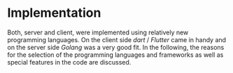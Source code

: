 # Implementation

Both, server and client, were implemented using relatively new programming languages. On the client side *dart* / *Flutter* came in handy and on the server side *Golang* was a very good fit. 
In the following, the reasons for the selection of the programming languages ​​and frameworks as well as special features in the code are discussed.
